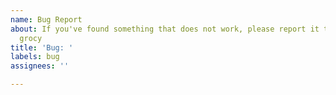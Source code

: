 ```yaml
---
name: Bug Report
about: If you've found something that does not work, please report it to help improve
  grocy
title: 'Bug: '
labels: bug
assignees: ''

---
```


<!--
Please make sure to:

- Describe the bug as detailed as possible by providing the exact steps how to reproduce it
- Attach screenshots where useful
- Check if the problem was maybe already reported or fixed by searching open and closed issues here
- Keep it to one topic per issue

Please also try to reproduce the problem on the pre-release demo: => https://demo-prerelease.grocy.info
- Use a private demo instance to make your example persistent
- If the problem is not reproducible there, it's most likely not a bug - please use the r/grocy subreddit for general questions / help: => https://www.reddit.com/r/grocy
-->
